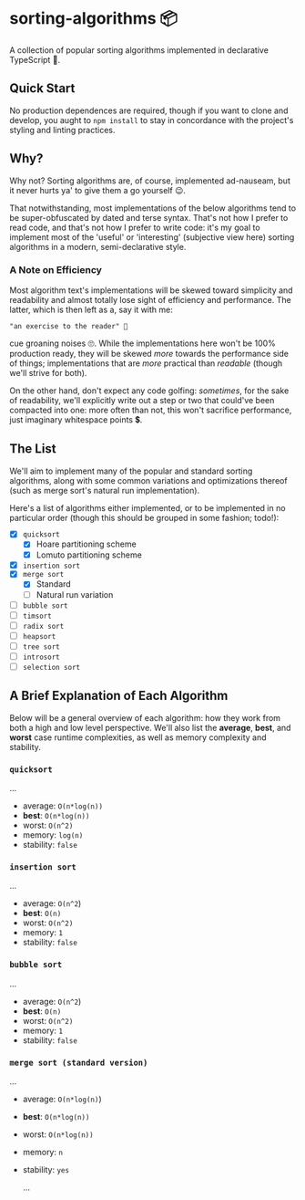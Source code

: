# sorting-algorithms 📦

A collection of popular sorting algorithms implemented in declarative TypeScript 🚀.

## Quick Start

No production dependences are required, though if you want to clone and develop, you aught to `npm install` to stay in concordance with the project's styling and linting practices.

## Why?

Why not? Sorting algorithms are, of course, implemented ad-nauseam, but it never hurts ya' to give them a go yourself 😉.

That notwithstanding, most implementations of the below algorithms tend to be super-obfuscated by dated and terse syntax. That's not how I prefer to read code, and that's not how I prefer to write code: it's my goal to implement most of the 'useful' or 'interesting' (subjective view here) sorting algorithms in a modern, semi-declarative style.

### A Note on Efficiency

Most algorithm text's implementations will be skewed toward simplicity and readability and almost totally lose sight of efficiency and performance. The latter, which is then left as a, say it with me:

    "an exercise to the reader" 🎉

cue groaning noises 🙄. While the implementations here won't be 100% production ready, they will be skewed _more_ towards the performance side of things; implementations that are _more_ practical than _readable_ (though we'll strive for both).

On the other hand, don't expect any code golfing: _sometimes_, for the sake of readability, we'll explicitly write out a step or two that could've been compacted into one: more often than not, this won't sacrifice performance, just imaginary whitespace points 💲.

## The List

We'll aim to implement many of the popular and standard sorting algorithms, along with some common variations and optimizations thereof (such as merge sort's natural run implementation).

Here's a list of algorithms either implemented, or to be implemented in no particular order (though this should be grouped in some fashion; todo!):

-   [x] `quicksort`
    -   [x] Hoare partitioning scheme
    -   [x] Lomuto partitioning scheme
-   [x] `insertion sort`
-   [x] `merge sort`
    -   [x] Standard
    -   [ ] Natural run variation
-   [ ] `bubble sort`
-   [ ] `timsort`
-   [ ] `radix sort`
-   [ ] `heapsort`
-   [ ] `tree sort`
-   [ ] `introsort`
-   [ ] `selection sort`

## A Brief Explanation of Each Algorithm

Below will be a general overview of each algorithm: how they work from both a high and low level perspective. We'll also list the **average**, **best**, and **worst** case runtime complexities, as well as memory complexity and stability.

### `quicksort`

...

-   average: `O(n*log(n))`
-   **best**: `O(n*log(n))`
-   worst: `O(n^2)`
-   memory: `log(n)`
-   stability: `false`

### `insertion sort`

...

-   average: `O(n^2`)
-   **best**: `O(n)`
-   worst: `O(n^2)`
-   memory: `1`
-   stability: `false`

### `bubble sort`

...

-   average: `O(n^2`)
-   **best**: `O(n)`
-   worst: `O(n^2)`
-   memory: `1`
-   stability: `false`

### `merge sort (standard version)`

...

-   average: `O(n*log(n)`)
-   **best**: `O(n*log(n))`
-   worst: `O(n*log(n))`
-   memory: `n`
-   stability: `yes`


    ...
